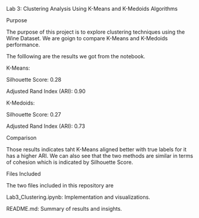 Lab 3: Clustering Analysis Using K-Means and K-Medoids Algorithms

Purpose

The purpose of this project is to explore clustering techniques using the Wine Dataset. We are goign to compare K-Means and K-Medoids performance.

The folllowing are the results we got from the notebook. 

K-Means:

Silhouette Score: 0.28

Adjusted Rand Index (ARI): 0.90

K-Medoids:

Silhouette Score: 0.27

Adjusted Rand Index (ARI): 0.73

Comparison

Those results indicates taht K-Means aligned better with true labels for it has a higher ARI. We can also see that the two methods are similar in terms of cohesion which is indicated by Silhouette Score.

Files Included

The two files included in this repository are

Lab3_Clustering.ipynb: Implementation and visualizations.

README.md: Summary of results and insights.
